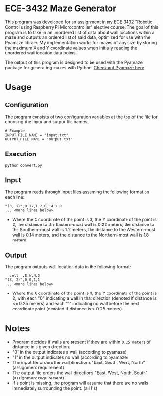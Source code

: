 # ECE-3432 Maze Generator

This program was developed for an assignment in my ECE 3432 "Robotic Control using Raspberry Pi Microcontroller" elective course. The goal of this program is to take in an unordered list of data about wall locations within a maze and outputs an ordered list of said data, optimized for use with the Pyamaze library. My implementation works for mazes of any size by storing the maximum X and Y coordinate values when initially reading the unordered wall location data points. 

The output of this program is designed to be used with the Pyamaze package for generating mazes with Python. [Check out Pyamaze here](https://github.com/MAN1986/pyamaze).

# Usage

## Configuration

The program consists of two configuration variables at the top of the file for choosing the input and output file names.

```
# Example
INPUT_FILE_NAME = "input.txt"
OUTPUT_FILE_NAME = "output.txt"
```

## Execution

```
python convert.py
```
## Input

The program reads through input files assuming the following format on each line:

```
"(3, 2)",0.22,1.2,0.14,1.8
... <more lines below>
```

- Where the X coordinate of the point is 3, the Y coordinate of the point is 2, the distance to the Eastern-most wall is 0.22 meters, the distance to the Southern-most wall is 1.2 meters, the distance to the Western-most wall is 0.14 meters, and the distance to the Northern-most wall is 1.8 meters.

## Output

The program outputs wall location data in the following format:

```
  cell  ,E,W,N,S
"(3, 2)",0,0,1,1
... <more lines below>
```
- Where the X coordinate of the point is 3, the Y coordinate of the point is 2, with each "0" indicating a wall in that direction (denoted if distance is <= 0.25 meters) and each "1" indicating no wall before the next coordinate point (denoted if distance is > 0.25 meters).

# Notes
- Program decides if walls are present if they are within `0.25 meters` of distance in a given direction.
- "0" in the output indicates a wall (according to pyamaze)
- "1" in the output indicates no wall (according to pyamaze)
- The input file orders the wall directions "East, South, West, North" (assignment requirement)
- The output file orders the wall directions "East, West, North, South" (assignment requirement)
- If a point is missing, the program will assume that there are no walls immediately surrounding the point. (all 1's)